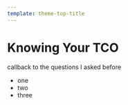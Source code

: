 ```yaml
---
template: theme-top-title
---
```


# Knowing Your TCO

callback to the questions I asked before
- one
- two
- three

<!-- 
- what is the problem I am trying / being asked to solve
- constraints are good
- what would make for the best user experience, then think, how can I make it easier on myself, _then_ find my way to the right developer experience
- going to be easier to go (upscale) from web standards -> lib / framwork, rather than downgrade or go lateral
- look for who really benefits in all this, man
- ask yourself, don't let others tell / do it for you
- make sure we understand the cost and risks along the way
-->